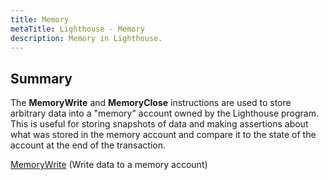 ```yaml
---
title: Memory
metaTitle: Lighthouse - Memory
description: Memory in Lighthouse.
---
```


## Summary

The **MemoryWrite** and **MemoryClose** instructions are used to store arbitrary data into a "memory" account owned by the Lighthouse program. This is useful for storing snapshots of data and making assertions about what was stored in the memory account and compare it to the state of the account at the end of the transaction.

[MemoryWrite](/memory/write) (Write data to a memory account)

<!-- [MemoryClose](/memory/close) (Close a memory account) -->
